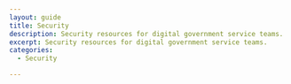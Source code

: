 ```yaml
---
layout: guide
title: Security
description: Security resources for digital government service teams.
excerpt: Security resources for digital government service teams.
categories:
  - Security

---
```

